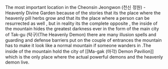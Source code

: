 The most important location in the Cheonsin Jeongwon (천신 정원) - Heavenly Divine Garden because of the stories that its the place where the heavenly pill herbs grow and that its the place where a person can be resurrected as well , but in reality its  the complete opposite , the inside of the mountain hides the greatest darkness ever in the form of the main city of  Tak-gu (탁구)(The Heavenly Demon) there are many illusion spells and guarding and defense barriers put on the couple of entrances the mountain has to make it look like a normal mountain if someone wanders in .The inside of the mountain hold the city of [[Ma-gak (마각) Demon Pavilion]] which is the only place where the actual powerful demons and the heavenly demon live.
